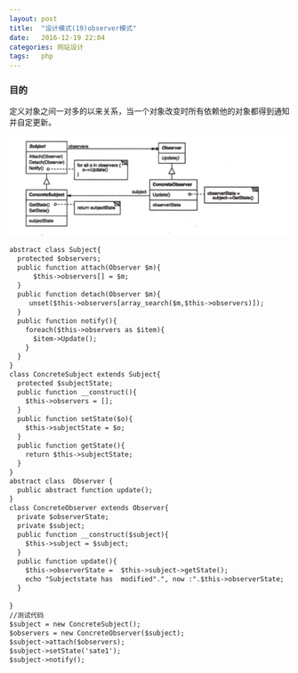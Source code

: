 ```yaml
---
layout: post
title:  "设计模式(19)observer模式"
date:   2016-12-19 22:04
categories: 网站设计
tags:   php
---
```


###  目的

定义对象之间一对多的以来关系，当一个对象改变时所有依赖他的对象都得到通知并自定更新。

![observer](/images/design_patterns/observer.png)



    abstract class Subject{
      protected $observers;
      public function attach(Observer $m){
          $this->observers[] = $m;
      }
      public function detach(Observer $m){
         unset($this->observers[array_search($m,$this->observers)]);
      }
      public function notify(){
        foreach($this->observers as $item){
          $item->Update();
        }
      }
    }
    class ConcreteSubject extends Subject{
      protected $subjectState;
      public function __construct(){
        $this->observers = [];
      }
      public function setState($o){
        $this->subjectState = $o;
      }
      public function getState(){
        return $this->subjectState;
      }
    }
    abstract class  Observer {
      public abstract function update();
    }
    class ConcreteObserver extends Observer{
      private $observerState;
      private $subject;
      public function __construct($subject){
        $this->subject = $subject;
      }
      public function update(){
        $this->observerState =  $this->subject->getState();
        echo "Subjectstate has  modified".", now :".$this->observerState;
      }

    }
    //测试代码
    $subject = new ConcreteSubject();
    $observers = new ConcreteObserver($subject);
    $subject->attach($observers);
    $subject->setState('sate1');
    $subject->notify();
